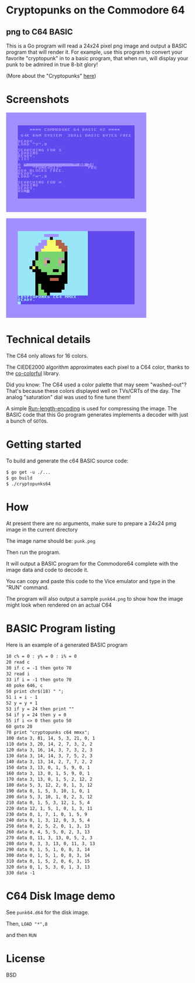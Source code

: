 Cryptopunks on the Commodore 64
========



png to C64 BASIC
-------
This is a Go program will read a 24x24 pixel png image and output a BASIC program that will render it.
For example, use this program to convert your favorite "cryptopunk" in to a basic program, that when run, will 
display your punk to be admired in true 8-bit glory!

(More about the "Cryptopunks" [here](https://www.larvalabs.com/cryptopunks))

Screenshots
=====


![loading and running](screen1.png)


![result](screen2.png)

Technical details
=======

The C64 only allows for 16 colors.

The CIEDE2000 algorithm approximates each pixel to a C64 color, 
thanks to the [co-colorful](https://github.com/lucasb-eyer/go-colorful) library.

Did you know: The C64 used a color palette that may seem "washed-out"? That's because 
these colors displayed well on TVs/CRTs of the day. The analog "saturation" dial was used to fine tune them! 

A simple [Run-length-encoding](https://en.wikipedia.org/wiki/Run-length_encoding) is used for compressing the image. 
The BASIC code that this Go program generates implements a decoder with just a bunch of `GOTO`s.

Getting started
====

To build and generate the c64 BASIC source code:

```
$ go get -u ./...
$ go build
$ ./cryptopunks64

```

How
===
At present there are no arguments, make sure to prepare a 24x24 pmg image in the current directory

The image name should be: `punk.png`

Then run the program.

It will output a BASIC program for the Commodore64 complete with the image data and code to decode it.

You can copy and paste this code to the Vice emulator and type in the "RUN" command.

The program will also output a sample `punk64.png` to show how the image might look when rendered on
an actual C64

BASIC Program listing
=======

Here is an example of a generated BASIC program

```
10 c% = 0 : y% = 0 : i% = 0
20 read c
30 if c = -1 then goto 70
32 read i
33 if i = -1 then goto 70
40 poke 646, c
50 print chr$(18) " ";
51 i = i - 1
52 y = y + 1
53 if y = 24 then print ""
54 if y = 24 then y = 0
55 if i <> 0 then goto 50
60 goto 20
70 print "cryptopunks c64 mmxx";
100 data 3, 81, 14, 5, 3, 21, 0, 1
110 data 3, 20, 14, 2, 7, 3, 2, 2
120 data 3, 16, 14, 3, 7, 3, 2, 3
130 data 3, 14, 14, 3, 7, 5, 2, 3
140 data 3, 13, 14, 2, 7, 7, 2, 2
150 data 3, 13, 0, 1, 5, 9, 0, 1
160 data 3, 13, 0, 1, 5, 9, 0, 1
170 data 3, 13, 0, 1, 5, 2, 12, 2
180 data 5, 3, 12, 2, 0, 1, 3, 12
190 data 0, 1, 5, 3, 10, 1, 0, 1
200 data 5, 3, 10, 1, 0, 2, 3, 12
210 data 0, 1, 5, 3, 12, 1, 5, 4
220 data 12, 1, 5, 1, 0, 1, 3, 11
230 data 0, 1, 7, 1, 0, 1, 5, 9
240 data 0, 1, 3, 12, 0, 3, 5, 4
250 data 0, 2, 5, 2, 0, 1, 3, 13
260 data 0, 4, 5, 5, 0, 2, 3, 13
270 data 0, 11, 3, 13, 0, 5, 2, 3
280 data 0, 3, 3, 13, 0, 11, 3, 13
290 data 0, 1, 5, 1, 0, 8, 3, 14
300 data 0, 1, 5, 1, 0, 8, 3, 14
310 data 0, 1, 5, 2, 0, 6, 3, 15
320 data 0, 1, 5, 3, 0, 1, 3, 13
330 data -1
```

C64 Disk Image demo
====

See `punk64.d64` for the disk image.

Then, `LOAD "*",8`

and then `RUN`


License
===

BSD